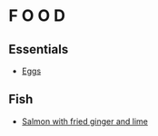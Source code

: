 # F O O D

## Essentials
* [Eggs](food/eggs)

## Fish
* [Salmon with fried ginger and lime](food/salmon-with-fried-ginger-and-lime)

